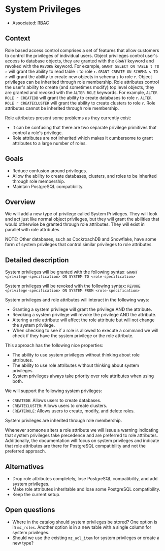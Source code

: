 # System Privileges

- Associated: [RBAC](20230216_role_based_access_control.md)

## Context

Role based access control comprises a set of features that allow customers to control the
privileges of individual users. Object privileges control user's access to database objects, they
are granted with the `GRANT` keyword and revoked with the `REVOKE` keyword. For example,
`GRANT SELECT ON TABLE t TO r` will grant the ability to read table `t` to role `r`. `GRANT CREATE
ON SCHEMA s TO r` will grant the ability to create new objects in schema `s` to role `r`. Object
privileges can be inherited through role membership. Role attributes control the user's ability to
create (and sometimes modify) top level objects, they are granted and revoked with the `ALTER ROLE`
keywords. For example, `ALTER ROLE r CREATEDB` will grant the ability to create databases to
role `r`. `ALTER ROLE r CREATECLUSTER` will grant the ability to create clusters to role `r`. Role
attributes cannot be inherited through role membership.

Role attributes present some problems as they currently exist:

- It can be confusing that there are two separate privilege primitives that control a role's
  privilege.
- Role attributes are not inherited which makes it cumbersome to grant attributes to a large
  number of roles.

## Goals

- Reduce confusion around privileges.
- Allow the ability to create databases, clusters, and roles to be inherited through role
  membership.
- Maintain PostgreSQL compatibility.

## Overview

We will add a new type of privilege called System Privileges. They will look and act just like
normal object privileges, but they will grant the abilities that would otherwise be granted through
role attributes. They will exist in parallel with role attributes.

NOTE: Other databases, such as CockroachDB and Snowflake, have some form of system privileges that
control similar privileges to role attributes.

## Detailed description

System privileges will be granted with the following syntax:
`GRANT <privilege-specification> ON SYSTEM TO <role-specification>`

System privileges will be revoked with the following syntax:
`REVOKE <privilege-specification> ON SYSTEM FROM <role-specification>`

System privileges and role attributes will interact in the following ways:

- Granting a system privilege will grant the privilege AND the attribute.
- Revoking a system privilege will revoke the privilege AND the attribute.
- Altering a role attribute will affect the role attribute but will not change the system privilege.
- When checking to see if a role is allowed to execute a command we will check if they have the
  system privilege or the role attribute.

This approach has the following nice properties:

- The ability to use system privileges without thinking about role attributes.
- The ability to use role attributes without thinking about system privileges.
- System privileges always take priority over role attributes when using both.

We will support the following system privileges:

- `CREATEDB`: Allows users to create databases.
- `CREATECLUSTER`: Allows users to create clusters.
- `CREATEROLE`: Allows users to create, modify, and delete roles.

System privileges are inherited through role membership.

Whenever someone alters a role attribute we will issue a warning indicating that system privileges
take precedence and are preferred to role attributes. Additionally, the documentation will focus on
system privileges and indicate that role attributes are there for PostgreSQL compatibility and not
the preferred approach.

## Alternatives

- Drop role attributes completely, lose PostgreSQL compatibility, and add system privileges.
- Make role attributes inheritable and lose some PostgreSQL compatibility.
- Keep the current setup.

## Open questions

- Where in the catalog should system privileges be stored? One option is in `mz_roles`. Another
  option is in a new table with a single column for system privileges.
- Should we use the existing `mz_acl_item` for system privileges or create a new type?
